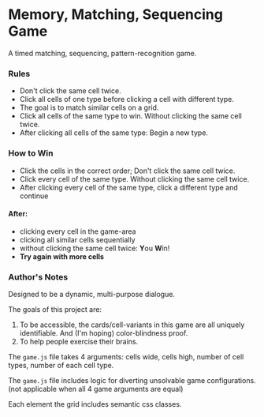 # Memory, Matching, Sequencing Game
A timed matching, sequencing, pattern-recognition game.

### Rules

 - Don't click the same cell twice.
 - Click all cells of one type before clicking a cell with different type.
 - The goal is to match similar cells on a grid.
 - Click all cells of the same type to win. Without clicking the same cell twice.
 - After clicking all cells of the same type: Begin a new type.

### How to Win

 - Click the cells in the correct order; Don't click the same cell twice.
 - Click every cell of the same type. Without clicking the same cell twice.
 - After clicking every cell of the same type, click a different type and continue

#### After:
 - clicking every cell in the game-area
 - clicking all similar cells sequentially
 - without clicking the same cell twice: **Y**ou **W**in!
 - **Try again with more cells**

### Author's Notes

Designed to be a dynamic, multi-purpose dialogue.

The goals of this project are:

1. To be accessible, the cards/cell-variants in this game are all uniquely identifiable. And (I'm hoping) color-blindness proof.
2. To help people exercise their brains.

The `game.js` file takes 4 arguments: cells wide, cells high, number of cell types, number of each cell type.

The `game.js` file includes logic for diverting unsolvable game configurations. (not applicable when all 4 game arguments are equal)

Each element the grid includes semantic css classes.
